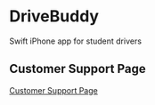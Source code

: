 # DriveBuddy
Swift iPhone app for student drivers

## Customer Support Page
[Customer Support Page](https://katherinepalevich.github.io/DriveBuddy/)

